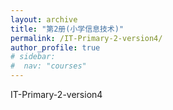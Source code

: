 ```yaml
---
layout: archive
title: "第2册(小学信息技术)"
permalink: /IT-Primary-2-version4/
author_profile: true
# sidebar:
#  nav: "courses"
---
```


IT-Primary-2-version4
